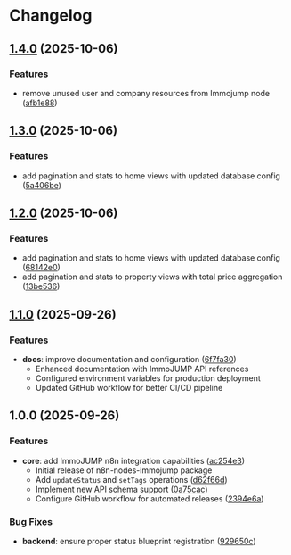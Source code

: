 # Changelog

## [1.4.0](https://github.com/immoJUMP/n8n-nodes-immojump/compare/v1.3.0...v1.4.0) (2025-10-06)


### Features

* remove unused user and company resources from Immojump node ([afb1e88](https://github.com/immoJUMP/n8n-nodes-immojump/commit/afb1e88f91569aed52b7a743e75b775369b44bc7))

## [1.3.0](https://github.com/immoJUMP/n8n-nodes-immojump/compare/v1.2.0...v1.3.0) (2025-10-06)


### Features

* add pagination and stats to home views with updated database config ([5a406be](https://github.com/immoJUMP/n8n-nodes-immojump/commit/5a406be4b7eae343b594e6df5637e91da4d04690))

## [1.2.0](https://github.com/immoJUMP/n8n-nodes-immojump/compare/v1.1.0...v1.2.0) (2025-10-06)


### Features

* add pagination and stats to home views with updated database config ([68142e0](https://github.com/immoJUMP/n8n-nodes-immojump/commit/68142e09b07f91853c4bed059a06158209340413))
* add pagination and stats to property views with total price aggregation ([13be536](https://github.com/immoJUMP/n8n-nodes-immojump/commit/13be536eacc6293f03fe7ff73207fc869b6a7bd7))

## [1.1.0](https://github.com/immoJUMP/n8n-nodes-immojump/compare/v1.0.0...v1.1.0) (2025-09-26)

### Features

* **docs**: improve documentation and configuration ([6f7fa30](https://github.com/immoJUMP/n8n-nodes-immojump/commit/6f7fa30))
  - Enhanced documentation with ImmoJUMP API references
  - Configured environment variables for production deployment
  - Updated GitHub workflow for better CI/CD pipeline

## 1.0.0 (2025-09-26)

### Features

* **core**: add ImmoJUMP n8n integration capabilities ([ac254e3](https://github.com/immoJUMP/n8n-nodes-immojump/commit/ac254e3))
  - Initial release of n8n-nodes-immojump package
  - Add `updateStatus` and `setTags` operations ([d62f66d](https://github.com/immoJUMP/n8n-nodes-immojump/commit/d62f66d))
  - Implement new API schema support ([0a75cac](https://github.com/immoJUMP/n8n-nodes-immojump/commit/0a75cac))
  - Configure GitHub workflow for automated releases ([2394e6a](https://github.com/immoJUMP/n8n-nodes-immojump/commit/2394e6a))

### Bug Fixes

* **backend**: ensure proper status blueprint registration ([929650c](https://github.com/immoJUMP/n8n-nodes-immojump/commit/929650c))
